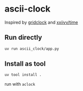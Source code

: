 # ascii-clock

Inspired by [gridclock](https://joshleeb.com/posts/gridclock.html)
and [xxiivv/time](https://wiki.xxiivv.com/site/time.html)

## Run directly
```sh
uv run ascii_clock/app.py
```

## Install as tool
```sh
uv tool install .
```
run with `aclock`
